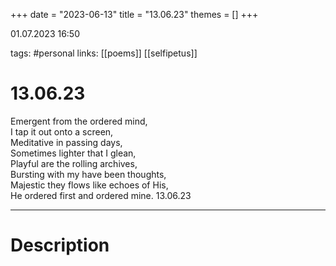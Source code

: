 +++
date = "2023-06-13"
title = "13.06.23"
themes = []
+++

01.07.2023 16:50

tags: #personal
links: [[poems]] [[selfipetus]]

# 13.06.23
Emergent from the ordered mind,  
I tap it out onto a screen,  
Meditative in passing days,  
Sometimes lighter that I glean,  
Playful are the rolling archives,  
Bursting with my have been thoughts,  
Majestic they flows like echoes of His,  
He ordered first and ordered mine.
13.06.23

---
# Description
